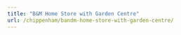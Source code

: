 ```yaml
---
title: "B&M Home Store with Garden Centre"
url: /chippenham/bandm-home-store-with-garden-centre/
---
```

